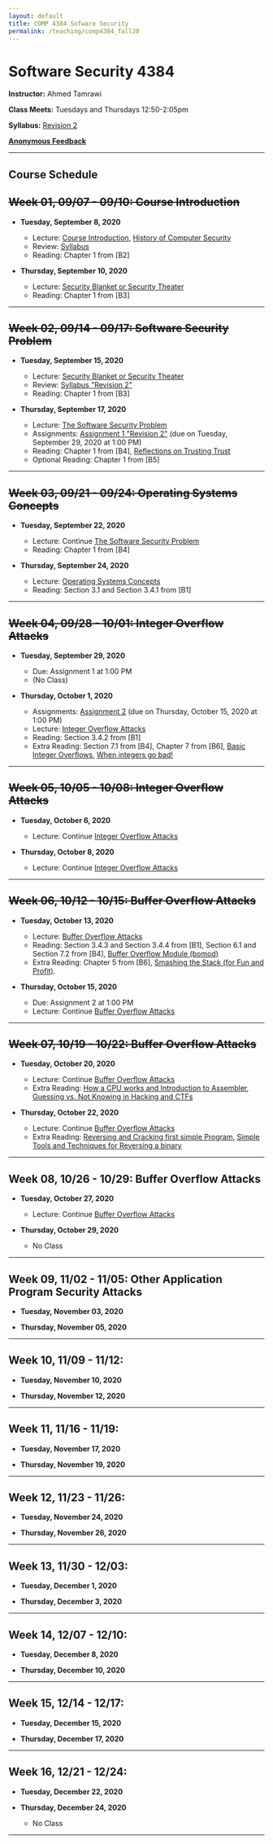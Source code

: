 ```yaml
---
layout: default
title: COMP 4384 Sofware Security
permalink: /teaching/comp4384_fall20
---
```


# Software Security 4384

**Instructor:** Ahmed Tamrawi

**Class Meets:** Tuesdays and Thursdays 12:50-2:05pm

**Syllabus:** [Revision 2](/teaching/comp4384-fall20/COMP4384-syllabus-fall2020.pdf)

**[Anonymous Feedback](https://docs.google.com/forms/d/e/1FAIpQLSfRaFT_8y3nbf5OrgjrVhZ3tqTRrfiAWwbAmu5DGCkh47ykew/viewform?usp=sf_link)**


---

## Course Schedule

## ~~Week 01, 09/07 - 09/10: Course Introduction~~

- **Tuesday, September 8, 2020**
   - Lecture: [Course Introduction](/teaching/comp4384-fall20/00-Course_Overview.pdf), [History of Computer Security](/teaching/comp4384-fall20/01-History_Of_Computer_Security.pdf)
   - Review: [Syllabus](/teaching/comp4384-fall20/COMP4384-syllabus-fall2020.pdf)
   - Reading: Chapter 1 from [B2]

- **Thursday, September 10, 2020**
   - Lecture: [Security Blanket or Security Theater](/teaching/comp4384-fall20/02-Security_Blancket_or_Security_Theater.pdf)
   - Reading: Chapter 1 from [B3]
   
---

## ~~Week 02, 09/14 - 09/17: Software Security Problem~~

- **Tuesday, September 15, 2020**
   - Lecture: [Security Blanket or Security Theater](/teaching/comp4384-fall20/02-Security_Blancket_or_Security_Theater.pdf)
   - Review: [Syllabus "Revision 2"](/teaching/comp4384-fall20/COMP4384-syllabus-fall2020.pdf)
   - Reading: Chapter 1 from [B3]

- **Thursday, September 17, 2020**
   - Lecture: [The Software Security Problem](/teaching/comp4384-fall20/03-The_Software_Security_Problem.pdf)
   - Assignments: [Assignment 1 "Revision 2"](/teaching/comp4384-fall20/COMP4384-Assignment1.pdf) (due on Tuesday, September 29, 2020 at 1:00 PM)
   - Reading: Chapter 1 from [B4], [Reflections on Trusting Trust](/teaching/comp4384-fall20/p761-thompson.pdf)
   - Optional Reading: Chapter 1 from [B5]

---

## ~~Week 03, 09/21 - 09/24: Operating Systems Concepts~~

- **Tuesday, September 22, 2020**
   - Lecture: Continue [The Software Security Problem](/teaching/comp4384-fall20/03-The_Software_Security_Problem.pdf)
   - Reading: Chapter 1 from [B4]

- **Thursday, September 24, 2020**
   - Lecture: [Operating Systems Concepts](/teaching/comp4384-fall20/04-Operating_Systems_Concepts.pdf)
   - Reading: Section 3.1 and Section 3.4.1 from [B1]

---

## ~~Week 04, 09/28 - 10/01: Integer Overflow Attacks~~

- **Tuesday, September 29, 2020**
   - Due: Assignment 1 at 1:00 PM
   - (No Class)

- **Thursday, October 1, 2020**
   - Assignments: [Assignment 2](/teaching/comp4384-fall20/COMP4384-Assignment2.pdf) (due on Thursday, October 15, 2020 at 1:00 PM)
   - Lecture: [Integer Overflow Attacks](/teaching/comp4384-fall20/05-Integer_Overflow_Attacks.pdf)
   - Reading: Section 3.4.2 from [B1]
   - Extra Reading: Section 7.1 from [B4], Chapter 7 from [B6], [Basic Integer Overflows](http://phrack.org/issues/60/10.html), [When integers go bad!](https://blog.feabhas.com/2014/10/vulnerabilities-in-c-when-integers-go-bad/)

---

## ~~Week 05, 10/05 - 10/08: Integer Overflow Attacks~~

- **Tuesday, October 6, 2020**
   - Lecture: Continue [Integer Overflow Attacks](/teaching/comp4384-fall20/05-Integer_Overflow_Attacks.pdf)

- **Thursday, October 8, 2020**
   - Lecture: Continue [Integer Overflow Attacks](/teaching/comp4384-fall20/05-Integer_Overflow_Attacks.pdf)

---

## ~~Week 06, 10/12 - 10/15: Buffer Overflow Attacks~~

- **Tuesday, October 13, 2020**
   - Lecture: [Buffer Overflow Attacks](/teaching/comp4384-fall20/06-Buffer_Overflow_Attacks.pdf)
   - Reading: Section 3.4.3 and Section 3.4.4 from [B1], Section 6.1 and Section 7.2 from [B4], [Buffer Overflow Module (bomod)](https://github.com/benjholla/bomod)
   - Extra Reading: Chapter 5 from [B6], [Smashing the Stack (for Fun and Profit)](http://phrack.org/issues/49/14.html).

- **Thursday, October 15, 2020**
   - Due: Assignment 2 at 1:00 PM
   - Lecture: Continue [Buffer Overflow Attacks](/teaching/comp4384-fall20/06-Buffer_Overflow_Attacks.pdf)   

---

## ~~Week 07, 10/19 - 10/22: Buffer Overflow Attacks~~

- **Tuesday, October 20, 2020**
   - Lecture: Continue [Buffer Overflow Attacks](/teaching/comp4384-fall20/06-Buffer_Overflow_Attacks.pdf)
   - Extra Reading: [How a CPU works and Introduction to Assembler](https://www.youtube.com/watch?v=6jSKldt7Eqs), [Guessing vs. Not Knowing in Hacking and CTFs](https://www.youtube.com/watch?v=L1RvK1443Yw)

- **Thursday, October 22, 2020**
   - Lecture: Continue [Buffer Overflow Attacks](/teaching/comp4384-fall20/06-Buffer_Overflow_Attacks.pdf)
   - Extra Reading: [Reversing and Cracking first simple Program](https://www.youtube.com/watch?v=VroEiMOJPm8), [Simple Tools and Techniques for Reversing a binary](https://www.youtube.com/watch?v=3NTXFUxcKPc)

---

## Week 08, 10/26 - 10/29: Buffer Overflow Attacks

- **Tuesday, October 27, 2020**
   - Lecture: Continue [Buffer Overflow Attacks](/teaching/comp4384-fall20/06-Buffer_Overflow_Attacks.pdf)

- **Thursday, October 29, 2020**
   - No Class

---

## Week 09, 11/02 - 11/05: Other Application Program Security Attacks

- **Tuesday, November 03, 2020**

- **Thursday, November 05, 2020**

---

## Week 10, 11/09 - 11/12: 

- **Tuesday, November 10, 2020**

- **Thursday, November 12, 2020**

---

## Week 11, 11/16 - 11/19: 

- **Tuesday, November 17, 2020**

- **Thursday, November 19, 2020**

---

## Week 12, 11/23 - 11/26: 

- **Tuesday, November 24, 2020**

- **Thursday, November 26, 2020**

---

## Week 13, 11/30 - 12/03: 

- **Tuesday, December 1, 2020**

- **Thursday, December 3, 2020**

---

## Week 14, 12/07 - 12/10: 

- **Tuesday, December 8, 2020**

- **Thursday, December 10, 2020**

---

## Week 15, 12/14 - 12/17: 

- **Tuesday, December 15, 2020**

- **Thursday, December 17, 2020**

---

## Week 16, 12/21 - 12/24: 

- **Tuesday, December 22, 2020**

- **Thursday, December 24, 2020**
   - No Class

---